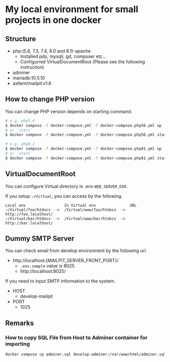 # My local environment for small projects in one docker

## Structure

- php:(5.6, 7.3, 7.4, 8.0 and 8.1)-apache
  - Installed pdo, mysqli, gd, composer etc...
  - Configurred VirtualDocumentRoot (Please see the following instruction)
- adminer
- mariadb:10.5.10
- axllent/mailpit:v1.6

## How to change PHP version

You can change PHP version depends on starting command.

```bash
# e.g. php5.6
$ docker compose -f docker-compose.yml -f docker-compose.php56.yml up
# or `start`
$ docker compose -f docker-compose.yml -f docker-compose.php56.yml start

# e.g. php8.1
$ docker compose -f docker-compose.yml -f docker-compose.php81.yml up
# or `start`
$ docker compose -f docker-compose.yml -f docker-compose.php81.yml start
```

## VirtualDocumentRoot

You can configure Virtual directory in .env `WEB_SERVER_DIR`.

If you setup `~/Virtual`, you can access by the following.

```
Local env                 In Virtual env               URL
~/Virtual/foo/htdocs  ->  /Virtual/www/foo/htdocs  ->  http://foo.localhost/
~/Virtual/bar/htdocs  ->  /Virtual/www/bar/htdocs  ->  http://bar.localhost/
```

## Dummy SMTP Server

You can check email from develop environment by the following url.

- http://localhost:{MAILPIT_SERVER_FRONT_PORT}/
  - `.env.sample` value is 8025
  - http://localhost:8025/

If you need to input SMTP information to the system.

- HOST
  - develop-mailpit
- PORT
  - 1025

## Remarks

### How to copy SQL File from Host to Adminer container for importing

```bash
docker compose cp adminer.sql develop-adminer:/var/www/html/adminer.sql
```
